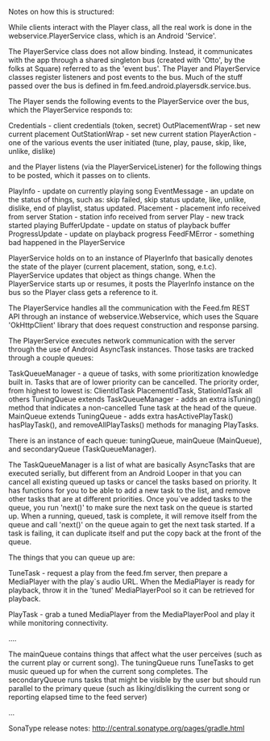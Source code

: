 Notes on how this is structured:

While clients interact with the Player class, all the real work
is done in the webservice.PlayerService class, which is an
Android 'Service'.

The PlayerService class does not allow binding. Instead, it
communicates with the app through a shared singleton bus (created with
'Otto', by the folks at Square) referred to as the 'event bus'. 
The Player and PlayerService classes register listeners and
post events to the bus. Much of the stuff passed over the bus
is defined in fm.feed.android.playersdk.service.bus.

The Player sends the following events to the PlayerService
over the bus, which the PlayerService responds to:

  Credentials - client credentials (token, secret)
  OutPlacementWrap - set new current placement
  OutStationWrap - set new current station
  PlayerAction - one of the various events the user initiated 
                 (tune, play, pause, skip, like, unlike, dislike)

and the Player listens (via the PlayerServiceListener) for the
following things to be posted, which it passes on to clients.

  PlayInfo - update on currently playing song
  EventMessage - an update on the status of things, such as:
                skip failed, skip status update, like, unlike, dislike,
                end of playlist, status updated.
  Placement - placement info received from server
  Station - station info received from server
  Play - new track started playing
  BufferUpdate - update on status of playback buffer
  ProgressUpdate - update on playback progress
  FeedFMError - something bad happened in the PlayerService


PlayerService holds on to an instance of PlayerInfo that basically
denotes the state of the player (current placement, station, song, e.t.c).
PlayerService updates that object as things change.  When the PlayerService
starts up or resumes, it posts the PlayerInfo instance on the bus so the
Player class gets a reference to it.

The PlayerService handles all the communication with the Feed.fm
REST API through an instance of webservice.Webservice, which uses
the Square 'OkHttpClient' library that does request construction
and response parsing.

The PlayerService executes network communication with the server
through the use of Android AsyncTask instances. Those tasks are
tracked through a couple queues:

  TaskQueueManager - a queue of tasks, with some
    prioritization knowledge built in. Tasks that are of lower
    priority can be cancelled. The priority order, from highest
    to lowest is:
      ClientIdTask
      PlacementIdTask, StationIdTask
      all others
  TuningQueue extends TaskQueueManager - adds an extra
    isTuning() method that indicates a non-cancelled Tune task at
    the head of the queue.
  MainQueue extends TuningQueue - adds extra hasActivePlayTask()
    hasPlayTask(), and removeAllPlayTasks() methods for managing
    PlayTasks.

There is an instance of each queue: tuningQueue, mainQueue (MainQueue),
and secondaryQueue (TaskQueueManager). 

The TaskQueueManager is a list of what are basically AsyncTasks
that are executed serially, but different from an Android Looper
in that you can cancel all existing queued up tasks or cancel
the tasks based on priority. It has functions for you to be able
to add a new task to the list, and remove other tasks that are at
different priorities. Once you`ve added tasks to the queue, you
run 'next()' to make sure the next task on the queue is started
up. When a running, queued, task is complete, it will remove
itself from the queue and call 'next()' on the queue again to
get the next task started. If a task is failing, it can duplicate
itself and put the copy back at the front of the queue.

The things that you can queue up are:

TuneTask - request a play from the feed.fm server, then prepare
  a MediaPlayer with the play`s audio URL. When the MediaPlayer
  is ready for playback, throw it in the 'tuned' MediaPlayerPool
  so it can be retrieved for playback.

PlayTask - grab a tuned MediaPlayer from the MediaPlayerPool and
  play it while monitoring connectivity. 

....

The mainQueue contains things that affect what the user perceives
(such as the current play or current song). The tuningQueue runs
TuneTasks to get music queued up for when the current song completes.
The secondaryQueue runs tasks that might be visible by the user
but should run parallel to the primary queue (such as liking/disliking
the current song or reporting elapsed time to the feed server)

...

SonaType release notes: http://central.sonatype.org/pages/gradle.html


